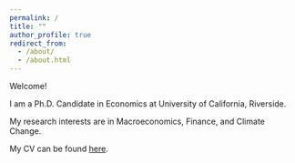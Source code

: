 ```yaml
---
permalink: /
title: ""
author_profile: true
redirect_from: 
  - /about/
  - /about.html
---
```


Welcome!

I am a Ph.D. Candidate in Economics at University of California, Riverside.

My research interests are in Macroeconomics, Finance, and Climate Change.

My CV can be found [here](https://github.com/murilors10/murilosilva.github.io/blob/master/files/CV.pdf).
